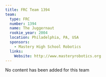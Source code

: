 ```yaml
---
title: FRC Team 1394
team:
  type: FRC
  number: 1394
  name: The Juggernaut
  rookie_year: 2004
  location: Philadelphia, PA, USA
  sponsors:
    - Mastery High School Robotics
  links:
    Website: http://www.masteryrobotics.org
---
```

No content has been added for this team